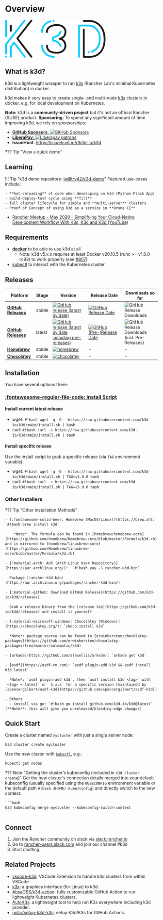 # Overview

![k3d](static/img/k3d_logo_black_blue.svg)

## What is k3d?

k3d is a lightweight wrapper to run [k3s](https://github.com/rancher/k3s) (Rancher Lab's minimal Kubernetes distribution) in docker.

k3d makes it very easy to create single- and multi-node [k3s](https://github.com/rancher/k3s) clusters in docker, e.g. for local development on Kubernetes.

**Note:** k3d is a **community-driven project** but it's not an official Rancher (SUSE) product.
**Sponsoring**: To spend any significant amount of time improving k3d, we rely on sponsorships:

  - [**GitHub Sponsors**: ![GitHub Sponsors](https://img.shields.io/github/sponsors/k3d-io?label=GitHub%20Sponsors&style=flat-square)](https://github.com/sponsors/k3d-io)
  - [**LiberaPay**: ![Liberapay patrons](https://img.shields.io/liberapay/patrons/k3d-io?label=Liberapay%20Patrons&style=flat-square)](https://liberapay.com/k3d-io)
  - **IssueHunt**: <https://issuehunt.io/r/k3d-io/k3d>

??? Tip "View a quick demo"
    <asciinema-player src="/static/asciicast/20210917_k3d_v5.0.0_01.cast" cols=200 rows=32></asciinema-player>

## Learning

!!! Tip "k3d demo repository: [iwilltry42/k3d-demo](https://github.com/iwilltry42/k3d-demo)"
    Featured use-cases include:

    - **hot-reloading** of code when developing on k3d (Python Flask App)
    - build-deploy-test cycle using **Tilt**
    - full cluster lifecycle for simple and **multi-server** clusters
    - Proof of Concept of using k3d as a service in **Drone CI**

- [Rancher Meetup - May 2020 - Simplifying Your Cloud-Native Development Workflow With K3s, K3c and K3d (YouTube)](https://www.youtube.com/watch?v=hMr3prm9gDM)

## Requirements

- [**docker**](https://docs.docker.com/install/) to be able to use k3d at all
  - Note: k3d v5.x.x requires at least Docker v20.10.5 (runc >= v1.0.0-rc93) to work properly (see [#807](https://github.com/k3d-io/k3d/issues/807))
- [kubectl](https://kubernetes.io/docs/tasks/tools/#kubectl) to interact with the Kubernetes cluster

## Releases

| Platform | Stage | Version | Release Date | Downloads so far |
|-----------------|--------|--------------------------------------------------------------------------------------------------------------------------------------------------------------------------------------------|-------------------------------------------------------------------------------------------------------------------|---|
| [**GitHub Releases**](https://github.com/k3d-io/k3d/releases) | stable | [![GitHub release (latest by date)](https://img.shields.io/github/v/release/k3d-io/k3d?label=%20&style=for-the-badge&logo=github)](https://github.com/k3d-io/k3d/releases/latest) | [![GitHub Release Date](https://img.shields.io/github/release-date/k3d-io/k3d?label=%20&style=for-the-badge)](https://github.com/k3d-io/k3d/releases/latest) | ![GitHub Release Downloads](https://img.shields.io/github/downloads/k3d-io/k3d/latest/total?label=%20&style=for-the-badge) |
| [**GitHub Releases**](https://github.com/k3d-io/k3d/releases) | latest | [![GitHub release (latest by date including pre-releases)](https://img.shields.io/github/v/release/k3d-io/k3d?include_prereleases&label=%20&style=for-the-badge&logo=github)](https://github.com/k3d-io/k3d/releases) | [![GitHub (Pre-)Release Date](https://img.shields.io/github/release-date-pre/k3d-io/k3d?label=%20&style=for-the-badge)](https://github.com/k3d-io/k3d/releases) | ![GitHub Release Downloads (incl. Pre-Releases)](https://img.shields.io/github/downloads-pre/k3d-io/k3d/latest/total?label=%20&style=for-the-badge) |
| [**Homebrew**](https://formulae.brew.sh/formula/k3d) | stable | [![homebrew](https://img.shields.io/homebrew/v/k3d?label=%20&style=for-the-badge)](https://formulae.brew.sh/formula/k3d) | - | - |
| [**Chocolatey**](https://chocolatey.org/packages/k3d/)| stable | [![chocolatey](https://img.shields.io/chocolatey/v/k3d?label=%20&style=for-the-badge)](https://chocolatey.org/packages/k3d/) | - | - |

## Installation

You have several options there:

### [:fontawesome-regular-file-code: Install Script](https://raw.githubusercontent.com/k3d-io/k3d/main/install.sh)

#### Install current latest release

- wget: `#!bash wget -q -O - https://raw.githubusercontent.com/k3d-io/k3d/main/install.sh | bash`
- curl: `#!bash curl -s https://raw.githubusercontent.com/k3d-io/k3d/main/install.sh | bash`

#### Install specific release

Use the install script to grab a specific release (via `TAG` environment variable):

- wget: `#!bash wget -q -O - https://raw.githubusercontent.com/k3d-io/k3d/main/install.sh | TAG=v5.0.0 bash`
- curl: `#!bash curl -s https://raw.githubusercontent.com/k3d-io/k3d/main/install.sh | TAG=v5.0.0 bash`

### Other Installers

??? Tip "Other Installation Methods"

    - [:fontawesome-solid-beer: Homebrew (MacOS/Linux)](https://brew.sh): `#!bash brew install k3d`

        *Note*: The formula can be found in [homebrew/homebrew-core](https://github.com/Homebrew/homebrew-core/blob/master/Formula/k3d.rb) and is mirrored to [homebrew/linuxbrew-core](https://github.com/Homebrew/linuxbrew-core/blob/master/Formula/k3d.rb)

    - [:material-arch: AUR (Arch Linux User Repository)](https://aur.archlinux.org/):  `#!bash yay -S rancher-k3d-bin`

      Package [rancher-k3d-bin](https://aur.archlinux.org/packages/rancher-k3d-bin/)

    - [:material-github: Download GitHub Release](https://github.com/k3d-io/k3d/releases)

      Grab a release binary from the [release tab](https://github.com/k3d-io/k3d/releases) and install it yourself

    - [:material-microsoft-windows: Chocolatey (Windows)](https://chocolatey.org/): `choco install k3d`

      *Note*: package source can be found in [erwinkersten/chocolatey-packages](https://github.com/erwinkersten/chocolatey-packages/tree/master/automatic/k3d)

    - [arkade](https://github.com/alexellis/arkade): `arkade get k3d`

    - [asdf](https://asdf-vm.com): `asdf plugin-add k3d && asdf install k3d latest`

      *Note*: `asdf plugin-add k3d`, then `asdf install k3d <tag>` with `<tag> = latest` or `5.x.x` for a specific version (maintained by [spencergilbert/asdf-k3d](https://github.com/spencergilbert/asdf-k3d))

    - Others
      - install via go: `#!bash go install github.com/k3d-io/k3d@latest` (**Note**: this will give you unreleased/bleeding-edge changes)

## Quick Start

Create a cluster named `mycluster` with just a single server node:

```bash
k3d cluster create mycluster
```

Use the new cluster with [`kubectl`](https://kubernetes.io/docs/tasks/tools/install-kubectl/), e.g.:

```bash
kubectl get nodes
```

??? Note "Getting the cluster's kubeconfig (included in `k3d cluster create`)"
    Get the new cluster's connection details merged into your default kubeconfig (usually specified using the `KUBECONFIG` environment variable or the default path `#!bash $HOME/.kube/config`) and directly switch to the new context:

    ```bash
    k3d kubeconfig merge mycluster --kubeconfig-switch-context
    ```

## Connect

1. Join the Rancher community on slack via [slack.rancher.io](https://slack.rancher.io/)
2. Go to [rancher-users.slack.com](https://rancher-users.slack.com) and join our channel #k3d
3. Start chatting

## Related Projects

- [vscode-k3d](https://github.com/inercia/vscode-k3d/): VSCode Extension to handle k3d clusters from within VSCode
- [k3x](https://github.com/inercia/k3x): a graphics interface (for Linux) to k3d.
- [AbsaOSS/k3d-action](https://github.com/AbsaOSS/k3d-action): fully customizable GitHub Action to run lightweight Kubernetes clusters.
- [AutoK3s](https://github.com/cnrancher/autok3s): a lightweight tool to help run K3s everywhere including k3d provider.
- [nolar/setup-k3d-k3s](https://github.com/nolar/setup-k3d-k3s): setup K3d/K3s for GitHub Actions.

